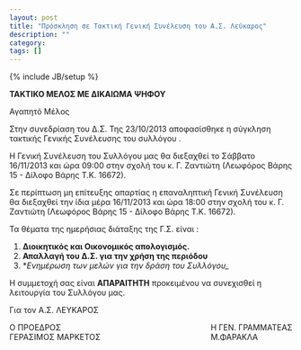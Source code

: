 ```yaml
---
layout: post
title: "Πρόσκληση σε Τακτική Γενική Συνέλευση του Α.Σ. Λεύκαρος"
description: ""
category: 
tags: []
---
```

{% include JB/setup %}

**ΤΑΚΤΙΚΟ ΜΕΛΟΣ ΜΕ ΔΙΚΑΙΩΜΑ ΨΗΦΟΥ**

Αγαπητό Μέλος

Στην συνεδρίαση του Δ.Σ. Της 23/10/2013 αποφασίσθηκε η σύγκληση τακτικής Γενικής Συνέλευσης του συλλόγου .

Η Γενική Συνέλευση του Συλλόγου μας θα διεξαχθεί το Σάββατο 16/11/2013 και ώρα 09:00 στην σχολή του κ. Γ. Ζαντιώτη (Λεωφόρος Βάρης 15 - Δίλοφο Βάρης Τ.Κ. 16672).

Σε περίπτωση μη επίτευξης απαρτίας η επαναληπτική Γενική Συνέλευση θα διεξαχθεί την ίδια μέρα 16/11/2013 και ώρα 18:00 στην σχολή του κ. Γ. Ζαντιώτη (Λεωφόρος Βάρης 15 - Δίλοφο Βάρης Τ.Κ. 16672).
               
Τα θέματα της ημερήσιας διάταξης της Γ.Σ. είναι :

1. **Διοικητικός και Οικονομικός απολογισμός.**
1. **Απαλλαγή του Δ.Σ. για την χρήση της περιόδου** 
1. **Ενημέρωση των μελών για την δράση του Συλλόγου_*

Η συμμετοχή σας είναι **ΑΠΑΡΑΙΤΗΤΗ** προκειμένου να συνεχισθεί η λειτουργία του Συλλόγου μας. 

Για τον Α.Σ. ΛΕΥΚΑΡΟΣ
<div style="float: left;">
Ο ΠΡΟΕΔΡΟΣ<br>
ΓΕΡΑΣΙΜΟΣ ΜΑΡΚΕΤΟΣ</div>
<div style="float: right;">
Η ΓΕΝ. ΓΡΑΜΜΑΤΕΑΣ<br>
Μ.ΦΑΡΑΚΛΑ</div>
